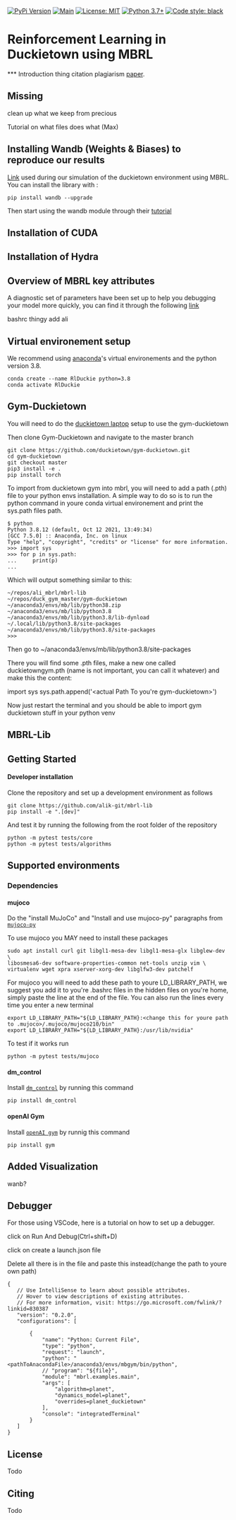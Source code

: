 [![PyPi Version](https://img.shields.io/pypi/v/mbrl)](https://pypi.org/project/mbrl/)
[![Main](https://github.com/facebookresearch/mbrl-lib/workflows/CI/badge.svg)](https://github.com/facebookresearch/mbrl-lib/actions?query=workflow%3ACI)
[![License: MIT](https://img.shields.io/badge/license-MIT-blue.svg)](https://github.com/facebookresearch/mbrl-lib/tree/main/LICENSE)
[![Python 3.7+](https://img.shields.io/badge/python-3.7+-blue.svg)](https://www.python.org/downloads/release/python-360/)
[![Code style: black](https://img.shields.io/badge/code%20style-black-000000.svg)](https://github.com/psf/black)
# Reinforcement Learning in Duckietown using MBRL
*** Introduction thing citation plagiarism [paper](https://arxiv.org/abs/2104.10159). 
## Missing

clean up what we keep from precious

Tutorial on what files does what (Max)

## Installing Wandb (Weights & Biases) to reproduce our results
[Link](https://wandb.ai/alihkw/RLDucky/runs/ijjamoqp?fbclid=IwAR0cyArbkjYi9ualpBhS_ySAGEc-TyN7DT9mNPHHkwToklf7wn2S0ubj3tA&workspace=user-) used during our simulation of the duckietown environment using MBRL. You can install the library with :

`pip install wandb --upgrade`

Then start using the wandb module through their [tutorial](https://docs.wandb.ai/quickstart)

## Installation of CUDA

## Installation of Hydra

## Overview of MBRL key attributes

A diagnostic set of parameters have been set up to help you debugging your model more quickly, you can find it through the following [link](https://github.com/facebookresearch/mbrl-lib/blob/main/README.md#visualization-and-diagnostics-tools)

bashrc thingy add ali

## Virtual environement setup
We recommend using [anaconda](https://docs.anaconda.com/anaconda/install/linux/)'s virtual environements and the python version 3.8.

    conda create --name RlDuckie python=3.8
    conda activate RlDuckie
## Gym-Duckietown
You will need to do the [duckietown laptop](https://docs.duckietown.org/daffy/opmanual_duckiebot/out/laptop_setup.html) setup to use the gym-duckietown

Then clone Gym-Duckietown and navigate to the master branch

    git clone https://github.com/duckietown/gym-duckietown.git
    cd gym-duckietown 
    git checkout master
    pip3 install -e .
    pip install torch
To import from duckietown gym into mbrl, you will need to add a path (.pth) file to your python envs installation.
A simple way to do so is to run the python command in youre conda virtual environement and print the sys.path files path.

    $ python
    Python 3.8.12 (default, Oct 12 2021, 13:49:34) 
    [GCC 7.5.0] :: Anaconda, Inc. on linux
    Type "help", "copyright", "credits" or "license" for more information.
    >>> import sys
    >>> for p in sys.path:
    ...     print(p)
    ... 
    
Which will output something similar to this:

    ~/repos/ali_mbrl/mbrl-lib
    ~/repos/duck_gym_master/gym-duckietown
    ~/anaconda3/envs/mb/lib/python38.zip
    ~/anaconda3/envs/mb/lib/python3.8
    ~/anaconda3/envs/mb/lib/python3.8/lib-dynload
    ~/.local/lib/python3.8/site-packages
    ~/anaconda3/envs/mb/lib/python3.8/site-packages
    >>> 

Then go to ~/anaconda3/envs/mb/lib/python3.8/site-packages

There you will find some .pth files, make a new one called duckietowngym.pth (name is not important, you can call it whatever) and make this the content: 

import sys
sys.path.append('<actual Path To you're gym-duckietown>')

Now just restart the terminal and you should be able to import gym duckietown stuff in your python venv

## MBRL-Lib
## Getting Started
#### Developer installation
Clone the repository and set up a development environment as follows

    git clone https://github.com/alik-git/mbrl-lib
    pip install -e ".[dev]"

And test it by running the following from the root folder of the repository

    python -m pytest tests/core
    python -m pytest tests/algorithms

## Supported environments
### Dependencies
#### mujoco
Do the "install MuJoCo" and "Install and use mujoco-py" paragraphs from [`mujoco-py`](https://github.com/openai/mujoco-py)

To use mujoco you MAY need to install these packages
   
    sudo apt install curl git libgl1-mesa-dev libgl1-mesa-glx libglew-dev \
    libosmesa6-dev software-properties-common net-tools unzip vim \
    virtualenv wget xpra xserver-xorg-dev libglfw3-dev patchelf
    
For mujoco you will need to add these path to youre LD_LIBRARY_PATH, we suggest you add it to you're .bashrc files in the hidden files on you're home, simply paste the line at the end of the file.
You can also run the lines every time you enter a new terminal

    export LD_LIBRARY_PATH="${LD_LIBRARY_PATH}:<change this for youre path to .mujoco>/.mujoco/mujoco210/bin"
    export LD_LIBRARY_PATH="${LD_LIBRARY_PATH}:/usr/lib/nvidia"
To test if it works run

    python -m pytest tests/mujoco
    
#### dm_control
Install [`dm_control`](https://github.com/deepmind/dm_control) by running this command

    pip install dm_control

#### openAI Gym
Install [`openAI gym`](https://github.com/openai/gym) by runnig this command

    pip install gym
   
## Added Visualization
wanb?
## Debugger

For those using VSCode, here is a tutorial on how to set up a debugger.

click on Run And Debug(Ctrl+shift+D)

click on create a launch.json file

Delete all there is in the file and paste this instead(change the path to youre own path)

    {
       // Use IntelliSense to learn about possible attributes.
       // Hover to view descriptions of existing attributes.
       // For more information, visit: https://go.microsoft.com/fwlink/?linkid=830387
       "version": "0.2.0",
       "configurations": [

           {
               "name": "Python: Current File",
               "type": "python",
               "request": "launch",
               "python": "<pathToAnacondaFile>/anaconda3/envs/mbgym/bin/python",
               // "program": "${file}",
               "module": "mbrl.examples.main",
               "args": [
                   "algorithm=planet",
                   "dynamics_model=planet",
                   "overrides=planet_duckietown"
               ],
               "console": "integratedTerminal"
           }
       ]
    }

## License
Todo

## Citing
Todo
